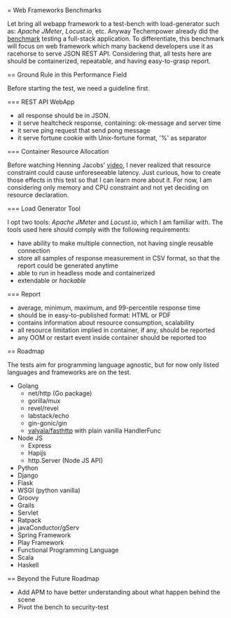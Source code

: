 = Web Frameworks Benchmarks

Let bring all webapp framework to a test-bench with load-generator such as:
_Apache JMeter_, _Locust.io_, etc. Anyway Techempower already did the
[benchmark](https://www.techempower.com/benchmarks/) testing a full-stack
application. To differentiate, this benchmark will focus on web framework
which many backend developers use it as racehorse to serve JSON REST API.
Considering that, all tests here are should be containerized, repeatable, and
having easy-to-grasp report.

== Ground Rule in this Performance Field

Before starting the test, we need a guideline first.

=== REST API WebApp

 - all response should be in JSON.
 - it serve healtcheck response, containing: ok-message and server time
 - it serve ping request that send pong message
 - it serve fortune cookie with Unix-fortune format, '%' as separator

=== Container Resource Allocation

Before watching Henning Jacobs'
[video](https://www.youtube.com/watch?v=eBChCFD9hfs), I never realized
that resource constraint could cause unforeseeable latency. Just curious,
how to create those effects in this test so that I can learn more about it.
For now, I am considering only memory and CPU constraint and not yet deciding
on resource declaration.

=== Load Generator Tool

I opt two tools: _Apache JMeter_ and _Locust.io_, which I am familiar with.
The tools used here should comply with the following requirements:

 - have ability to make multiple connection, not having single reusable
   connection
 - store all samples of response measurement in CSV format, so that the report
   could be generated anytime
 - able to run in headless mode and containerized
 - extendable or _hackable_

=== Report

 - average, minimum, maximum, and 99-percentile response time
 - should be in easy-to-published format: HTML or PDF
 - contains information about resource consumption, scalability
 - all resource limitation implied in container, if any, should be reported
 - any OOM or restart event inside container should be reported too

== Roadmap

The tests aim for programming language agnostic, but for now only listed languages and frameworks are on the test.

- Golang
  - net/http (Go package)
  - gorilla/mux
  - revel/revel
  - labstack/echo
  - gin-gonic/gin
  - [valyala/fasthttp](https://github.com/valyala/fasthttp) with plain vanilla
    HandlerFunc
- Node JS
  - Express
  - Hapijs
  - http.Server (Node JS API)
 - Python
  - Django
  - Flask
  - WSGI (python vanilla)
 - Groovy
  - Grails
  - Servlet
  - Ratpack
  - javaConductor/gServ
  - Spring Framework
  - Play Framework
 - Functional Programming Language
  - Scala
  - Haskell

== Beyond the Future Roadmap

 - Add APM to have better understanding about what happen behind the scene
 - Pivot the bench to security-test